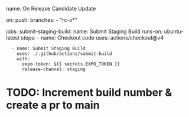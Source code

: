 <!-- TODO: Edit the trigger to only run on PRs from develop to rc branch -->
name: On Release Candidate Update

on:
  push:
    branches:
      - "rc-v*"
  
jobs:
  submit-staging-build:
    name: Submit Staging Build
    runs-on: ubuntu-latest
    steps:
      - name: Checkout code
        uses: actions/checkout@v4
      
      - name: Submit Staging Build
        uses: ./.github/actions/submit-build
        with:
          expo-token: ${{ secrets.EXPO_TOKEN }}
          release-channel: staging
  # TODO: Increment build number & create a pr to main